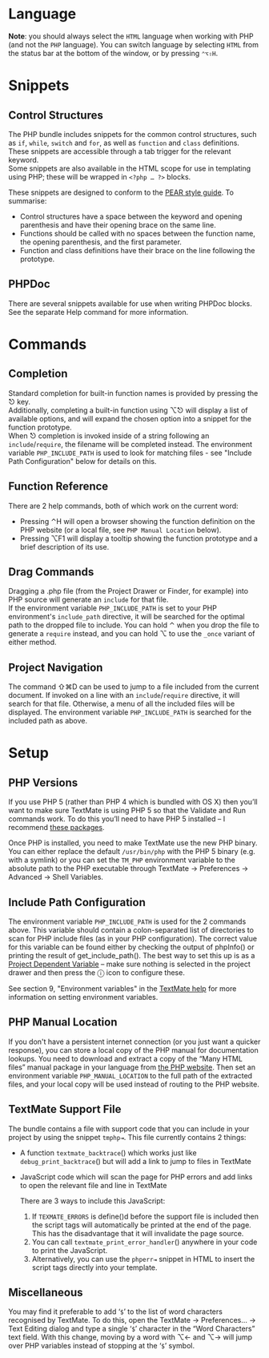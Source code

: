 # Language

**Note**: you should always select the `HTML` language when working with PHP (and not the `PHP` language). You can switch language by selecting `HTML` from the status bar at the bottom of the window, or by pressing `⌃⌥⇧H`.

# Snippets

## Control Structures

The PHP bundle includes snippets for the common control structures, such as `if`, `while`, `switch` and `for`, as well as `function` and `class` definitions.
These snippets are accessible through a tab trigger for the relevant keyword.  
Some snippets are also available in the HTML scope for use in templating using PHP; these will be wrapped in `<?php … ?>` blocks.

These snippets are designed to conform to the [PEAR style guide][]. To summarise:

  * Control structures have a space between the keyword and opening parenthesis and have their opening brace on the same line.
  * Functions should be called with no spaces between the function name, the opening parenthesis, and the first parameter.
  * Function and class definitions have their brace on the line following the prototype.

[PEAR style guide]: http://www.go-pear.org/manual/en/standards.php

## PHPDoc

There are several snippets available for use when writing PHPDoc blocks. See the separate Help command for more information.

# Commands

## Completion

Standard completion for built-in function names is provided by pressing the ⎋ key.  
Additionally, completing a built-in function using ⌥⎋ will display a list of available options, and will expand the chosen option into a snippet for the function prototype.  
When ⎋ completion is invoked inside of a string following an `include`/`require`, the filename will be completed instead. The environment variable `PHP_INCLUDE_PATH` is used to look for matching files - see "Include Path Configuration" below for details on this.

## Function Reference

There are 2 help commands, both of which work on the current word:

  * Pressing ⌃H will open a browser showing the function definition on the PHP website (or a local file, see `PHP Manual Location` below).
  * Pressing ⌥F1 will display a tooltip showing the function prototype and a brief description of its use.

## Drag Commands

Dragging a .php file (from the Project Drawer or Finder, for example) into PHP source will generate an `include` for that file.  
If the environment variable `PHP_INCLUDE_PATH` is set to your PHP environment's `include_path` directive, it will be searched for the optimal path to the dropped file to include.
You can hold ⌃ when you drop the file to generate a `require` instead, and you can hold ⌥ to use the `_once` variant of either method.

## Project Navigation

The command ⇧⌘D can be used to jump to a file included from the current document. If invoked on a line with an `include`/`require` directive, it will search for that file. Otherwise, a menu of all the included files will be displayed. The environment variable `PHP_INCLUDE_PATH` is searched for the included path as above.

# Setup

## PHP Versions

If you use PHP 5 (rather than PHP 4 which is bundled with OS X) then you’ll want to make sure TextMate is using PHP 5 so that the Validate and Run commands work. To do this you’ll need to have PHP 5 installed – I recommend [these packages](http://www.entropy.ch/software/macosx/php/).

Once PHP is installed, you need to make TextMate use the new PHP binary. You can either replace the default `/usr/bin/php` with the PHP 5 binary (e.g. with a symlink) or you can set the `TM_PHP` environment variable to the absolute path to the PHP executable through TextMate → Preferences → Advanced → Shell Variables.

## Include Path Configuration

The environment variable `PHP_INCLUDE_PATH` is used for the 2 commands above. This variable should contain a colon-separated list of directories to scan for PHP include files (as in your PHP configuration). The correct value for this variable can be found either by checking the output of phpInfo() or printing the result of get\_include_path(). The best way to set this up is as a [Project Dependent Variable](?project_dependent_variables) – make sure nothing is selected in the project drawer and then press the ⓘ icon to configure these.

See section 9, "Environment variables" in the [TextMate help](?environment_variables) for more information on setting environment variables.

## PHP Manual Location

If you don't have a persistent internet connection (or you just want a quicker response), you can store a local copy of the PHP manual for documentation lookups. You need to download and extract a copy of the “Many HTML files” manual package in your language from [the PHP website](http://www.php.net/download-docs.php). Then set an environment variable `PHP_MANUAL_LOCATION` to the full path of the extracted files, and your local copy will be used instead of routing to the PHP website.

## TextMate Support File

The bundle contains a file with support code that you can include in your project by using the snippet `tmphp⇥`. This file currently contains 2 things:

  * A function `textmate_backtrace`() which works just like `debug_print_backtrace`() but will add a link to jump to files in TextMate
  * JavaScript code which will scan the page for PHP errors and add links to open the relevant file and line in TextMate
    
    There are 3 ways to include this JavaScript:
    1. If `TEXMATE_ERRORS` is define()d before the support file is included then the script tags will automatically be printed at the end of the page. This has the disadvantage that it will invalidate the page source.
    2. You can call `textmate_print_error_handler`() anywhere in your code to print the JavaScript.
    3. Alternatively, you can use the `phperr⇥` snippet in HTML to insert the script tags directly into your template.

## Miscellaneous

You may find it preferable to add ‘`$`’ to the list of word characters recognised by TextMate. To do this, open the TextMate → Preferences… → Text Editing dialog and type a single ‘`$`’ character in the “Word Characters” text field. With this change, moving by a word with ⌥← and ⌥→ will jump over PHP variables instead of stopping at the ‘`$`’ symbol.